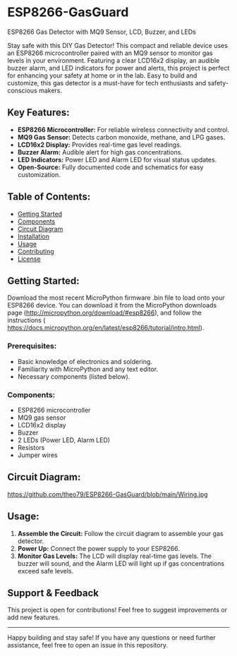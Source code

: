 # ESP8266-GasGuard
 ESP8266 Gas Detector with MQ9 Sensor, LCD, Buzzer, and LEDs

Stay safe with this DIY Gas Detector!  This compact and reliable device uses an ESP8266 microcontroller paired with an MQ9 sensor to monitor gas levels in your environment. Featuring a clear LCD16x2 display, an audible buzzer alarm, and LED indicators for power and alerts, this project is perfect for enhancing your safety at home or in the lab. Easy to build and customize, this gas detector is a must-have for tech enthusiasts and safety-conscious makers.

## Key Features:
- **ESP8266 Microcontroller:** For reliable wireless connectivity and control.
- **MQ9 Gas Sensor:** Detects carbon monoxide, methane, and LPG gases.
- **LCD16x2 Display:** Provides real-time gas level readings.
- **Buzzer Alarm:** Audible alert for high gas concentrations.
- **LED Indicators:** Power LED and Alarm LED for visual status updates.
- **Open-Source:** Fully documented code and schematics for easy customization.

## Table of Contents:
- [Getting Started](#getting-started)
- [Components](#components)
- [Circuit Diagram](#circuit-diagram)
- [Installation](#installation)
- [Usage](#usage)
- [Contributing](#contributing)
- [License](#license)

## Getting Started:
Download the most recent MicroPython firmware .bin file to load onto your ESP8266 device. You can download it from the MicroPython downloads page (http://micropython.org/download/#esp8266), and follow the instructions ( https://docs.micropython.org/en/latest/esp8266/tutorial/intro.html).
 
### Prerequisites:
- Basic knowledge of electronics and soldering.
- Familiarity with MicroPython and any text editor.
- Necessary components (listed below).

### Components:
- ESP8266 microcontroller
- MQ9 gas sensor
- LCD16x2 display
- Buzzer
- 2 LEDs (Power LED, Alarm LED)
- Resistors
- Jumper wires


## Circuit Diagram:
https://github.com/theo79/ESP8266-GasGuard/blob/main/Wiring.jpg


## Usage:
1. **Assemble the Circuit:**
    Follow the circuit diagram to assemble your gas detector.
2. **Power Up:**
    Connect the power supply to your ESP8266.
3. **Monitor Gas Levels:**
    The LCD will display real-time gas levels. The buzzer will sound, and the Alarm LED will light up if gas concentrations exceed safe levels.

 
 ## Support & Feedback
This project is open for contributions! Feel free to suggest improvements or add new features.  




---

Happy building and stay safe! If you have any questions or need further assistance, feel free to open an issue in this repository.
